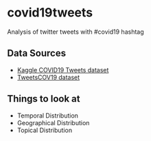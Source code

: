 # covid19tweets
Analysis of twitter tweets with #covid19 hashtag

## Data Sources
* [Kaggle COVID19 Tweets dataset](https://www.kaggle.com/gpreda/covid19-tweets)
* [TweetsCOV19 dataset](https://data.gesis.org/tweetscov19/)

## Things to look at
* Temporal Distribution
* Geographical Distribution
* Topical Distribution
